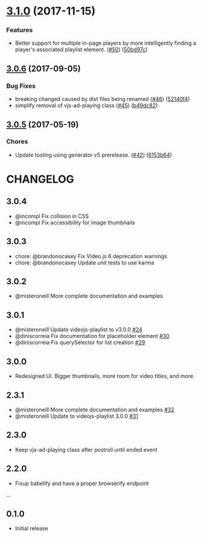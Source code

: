 <a name="3.1.0"></a>
# [3.1.0](https://github.com/brightcove/videojs-playlist-ui/compare/v3.0.6...v3.1.0) (2017-11-15)

### Features

* Better support for multiple in-page players by more intelligently finding a player's associated playlist element. ([#50](https://github.com/brightcove/videojs-playlist-ui/issues/50)) ([50bd97c](https://github.com/brightcove/videojs-playlist-ui/commit/50bd97c))

<a name="3.0.6"></a>
## [3.0.6](https://github.com/brightcove/videojs-playlist-ui/compare/v3.0.5...v3.0.6) (2017-09-05)

### Bug Fixes

* breaking changed caused by dist files being renamed ([#46](https://github.com/brightcove/videojs-playlist-ui/issues/46)) ([52140f4](https://github.com/brightcove/videojs-playlist-ui/commit/52140f4))
* simplify removal of vjs-ad-playing class ([#45](https://github.com/brightcove/videojs-playlist-ui/issues/45)) ([b49dc82](https://github.com/brightcove/videojs-playlist-ui/commit/b49dc82))

<a name="3.0.5"></a>
## [3.0.5](https://github.com/brightcove/videojs-playlist-ui/compare/v3.0.3...v3.0.5) (2017-05-19)

### Chores

* Update tooling using generator v5 prerelease. ([#42](https://github.com/brightcove/videojs-playlist-ui/issues/42)) ([6153b64](https://github.com/brightcove/videojs-playlist-ui/commit/6153b64))

# CHANGELOG

## 3.0.4

* @incompl Fix collision in CSS
* @incompl Fix accessibility for image thumbnails

## 3.0.3

* chore: @brandonocasey Fix Video.js 6 deprecation warnings
* chore: @brandonocasey Update unit tests to use karma

## 3.0.2

* @misteroneill More complete documentation and examples

## 3.0.1

* @misteroneill Update videojs-playlist to v3.0.0 [#24](https://github.com/brightcove/videojs-playlist-ui/pull/24)
* @diniscorreia Fix documentation for placeholder element [#30](https://github.com/brightcove/videojs-playlist-ui/pull/30)
* @diniscorreia Fix querySelector for list creation [#29](https://github.com/brightcove/videojs-playlist-ui/pull/29)

## 3.0.0

* Redesigned UI. Bigger thumbnails, more room for video titles, and more.

## 2.3.1

* @misteroneill More complete documentation and examples [#32](https://github.com/brightcove/videojs-playlist-ui/pull/32)
* @misteroneill Update to videojs-playlist 3.0.0 [#31](https://github.com/brightcove/videojs-playlist-ui/pull/31)

## 2.3.0

* Keep vjs-ad-playing class after postroll until ended event

## 2.2.0

* Fixup babelify and have a proper browserify endpoint

...

## 0.1.0

* Initial release
